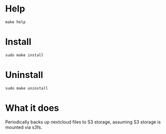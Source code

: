 # Help

    make help

# Install

    sudo make install

# Uninstall

    sudo make uninstall

# What it does

Periodically backs up nextcloud files to S3 storage, assuming S3 storage is mounted via s3fs.
